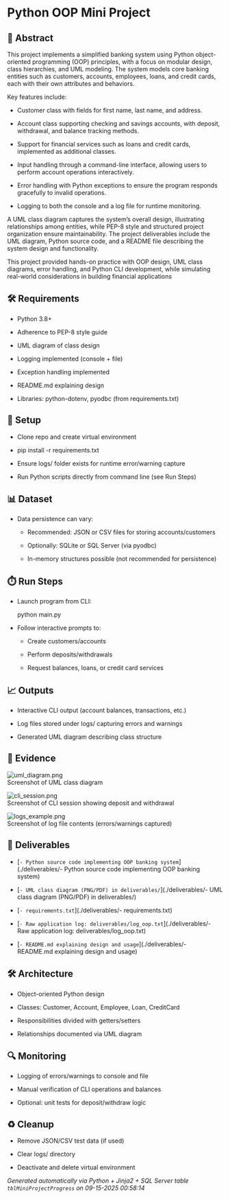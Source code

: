 # Python OOP Mini Project


## 📖 Abstract
This project implements a simplified banking system using Python object-oriented programming (OOP) principles, with a focus on modular design, class hierarchies, and UML modeling. The system models core banking entities such as customers, accounts, employees, loans, and credit cards, each with their own attributes and behaviors.

Key features include:

* Customer class with fields for first name, last name, and address.

* Account class supporting checking and savings accounts, with deposit, withdrawal, and balance tracking methods.

* Support for financial services such as loans and credit cards, implemented as additional classes.

* Input handling through a command-line interface, allowing users to perform account operations interactively.

* Error handling with Python exceptions to ensure the program responds gracefully to invalid operations.

* Logging to both the console and a log file for runtime monitoring.

A UML class diagram captures the system’s overall design, illustrating relationships among entities, while PEP-8 style and structured project organization ensure maintainability. The project deliverables include the UML diagram, Python source code, and a README file describing the system design and functionality.

This project provided hands-on practice with OOP design, UML class diagrams, error handling, and Python CLI development, while simulating real-world considerations in building financial applications



## 🛠 Requirements
- Python 3.8+
- Adherence to PEP-8 style guide
- UML diagram of class design
- Logging implemented (console + file)
- Exception handling implemented
- README.md explaining design
- Libraries: python-dotenv, pyodbc (from requirements.txt)



## 🧰 Setup
- Clone repo and create virtual environment
- pip install -r requirements.txt
- Ensure logs/ folder exists for runtime error/warning capture
- Run Python scripts directly from command line (see Run Steps)



## 📊 Dataset
- Data persistence can vary:
  - Recommended: JSON or CSV files for storing accounts/customers
  - Optionally: SQLite or SQL Server (via pyodbc)
  - In-memory structures possible (not recommended for persistence)



## ⏱️ Run Steps
- Launch program from CLI:
  python main.py
- Follow interactive prompts to:
  - Create customers/accounts
  - Perform deposits/withdrawals
  - Request balances, loans, or credit card services



## 📈 Outputs
- Interactive CLI output (account balances, transactions, etc.)
- Log files stored under logs/ capturing errors and warnings
- Generated UML diagram describing class structure



## 📸 Evidence

![uml_diagram.png](./evidence/uml_diagram.png)  
Screenshot of UML class diagram

![cli_session.png](./evidence/cli_session.png)  
Screenshot of CLI session showing deposit and withdrawal

![logs_example.png](./evidence/logs_example.png)  
Screenshot of log file contents (errors/warnings captured)




## 📎 Deliverables

- [`- Python source code implementing OOP banking system`](./deliverables/- Python source code implementing OOP banking system)

- [`- UML class diagram (PNG/PDF) in deliverables/`](./deliverables/- UML class diagram (PNG/PDF) in deliverables/)

- [`- requirements.txt`](./deliverables/- requirements.txt)

- [`- Raw application log: deliverables/log_oop.txt`](./deliverables/- Raw application log: deliverables/log_oop.txt)

- [`- README.md explaining design and usage`](./deliverables/- README.md explaining design and usage)




## 🛠️ Architecture
- Object-oriented Python design
- Classes: Customer, Account, Employee, Loan, CreditCard
- Responsibilities divided with getters/setters
- Relationships documented via UML diagram



## 🔍 Monitoring
- Logging of errors/warnings to console and file
- Manual verification of CLI operations and balances
- Optional: unit tests for deposit/withdraw logic



## ♻️ Cleanup
- Remove JSON/CSV test data (if used)
- Clear logs/ directory
- Deactivate and delete virtual environment



*Generated automatically via Python + Jinja2 + SQL Server table `tblMiniProjectProgress` on 09-15-2025 00:58:14*